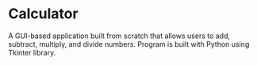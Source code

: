 # Calculator
A ​GUI​-based application built from scratch that allows users to add, subtract, multiply, and divide numbers. Program is built with Python using ​Tkinter​ library.
